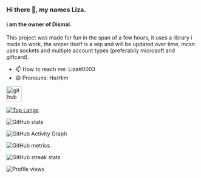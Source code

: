 ### Hi there 👋, my names Liza.
#### i am the owner of Dismal.
This project was made for fun in the span of a few hours, it uses a library i made to work, the sniper itself is a wip and will be updated over time, mcsn uses sockets and multiple account types (preferablly microsoft and giftcard).

- 📫 How to reach me: Liza#0003 
- 😄 Pronouns: He/Him 


[<img src='https://cdn.jsdelivr.net/npm/simple-icons@3.0.1/icons/github.svg' alt='github' height='40'>](https://github.com/Liza-Developer)  

[![Top Langs](https://github-readme-stats.vercel.app/api/top-langs/?username=Liza-Developer)](https://github.com/anuraghazra/github-readme-stats)

![GitHub stats](https://github-readme-stats.vercel.app/api?username=Liza-Developer&show_icons=true)  

![GitHub Activity Graph](https://activity-graph.herokuapp.com/graph?username=Liza-Developer)  

![GitHub metrics](https://metrics.lecoq.io/Liza-Developer)  

![GitHub streak stats](https://github-readme-streak-stats.herokuapp.com/?user=Liza-Developer)  

![Profile views](https://gpvc.arturio.dev/Liza-Developer)  
